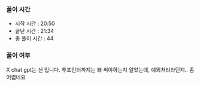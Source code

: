 ### 풀이 시간

- 시작 시간 : 20:50
- 끝난 시간 : 21:34
- 총 풀이 시간 : 44

### 풀이 여부

X chat gpt는 신 입니다. 투포인터까지는 왜 써야하는지 알았는데, 예외처리라던지.. 좀 어렵네요